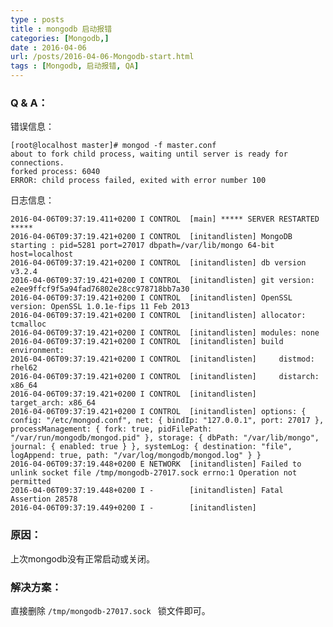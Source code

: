 ```yaml
---
type : posts
title : mongodb 启动报错
categories: [Mongodb,] 
date : 2016-04-06 
url: /posts/2016-04-06-Mongodb-start.html 
tags : [Mongodb, 启动报错, QA]
---
```



### Q & A：

错误信息：

    [root@localhost master]# mongod -f master.conf
    about to fork child process, waiting until server is ready for connections.
    forked process: 6040
    ERROR: child process failed, exited with error number 100
<!-- more -->
日志信息：

    2016-04-06T09:37:19.411+0200 I CONTROL  [main] ***** SERVER RESTARTED *****
    2016-04-06T09:37:19.421+0200 I CONTROL  [initandlisten] MongoDB starting : pid=5281 port=27017 dbpath=/var/lib/mongo 64-bit host=localhost
    2016-04-06T09:37:19.421+0200 I CONTROL  [initandlisten] db version v3.2.4
    2016-04-06T09:37:19.421+0200 I CONTROL  [initandlisten] git version: e2ee9ffcf9f5a94fad76802e28cc978718bb7a30
    2016-04-06T09:37:19.421+0200 I CONTROL  [initandlisten] OpenSSL version: OpenSSL 1.0.1e-fips 11 Feb 2013
    2016-04-06T09:37:19.421+0200 I CONTROL  [initandlisten] allocator: tcmalloc
    2016-04-06T09:37:19.421+0200 I CONTROL  [initandlisten] modules: none
    2016-04-06T09:37:19.421+0200 I CONTROL  [initandlisten] build environment:
    2016-04-06T09:37:19.421+0200 I CONTROL  [initandlisten]     distmod: rhel62
    2016-04-06T09:37:19.421+0200 I CONTROL  [initandlisten]     distarch: x86_64
    2016-04-06T09:37:19.421+0200 I CONTROL  [initandlisten]     target_arch: x86_64
    2016-04-06T09:37:19.421+0200 I CONTROL  [initandlisten] options: { config: "/etc/mongod.conf", net: { bindIp: "127.0.0.1", port: 27017 }, processManagement: { fork: true, pidFilePath: "/var/run/mongodb/mongod.pid" }, storage: { dbPath: "/var/lib/mongo", journal: { enabled: true } }, systemLog: { destination: "file", logAppend: true, path: "/var/log/mongodb/mongod.log" } }
    2016-04-06T09:37:19.448+0200 E NETWORK  [initandlisten] Failed to unlink socket file /tmp/mongodb-27017.sock errno:1 Operation not permitted
    2016-04-06T09:37:19.448+0200 I -        [initandlisten] Fatal Assertion 28578
    2016-04-06T09:37:19.449+0200 I -        [initandlisten]

### 原因：

上次mongodb没有正常启动或关闭。


### 解决方案：

直接删除 ``/tmp/mongodb-27017.sock `` 锁文件即可。
